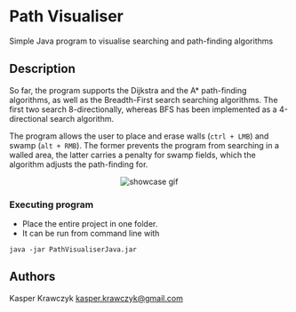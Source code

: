  
 # Path Visualiser

Simple Java program to visualise searching and path-finding algorithms

## Description

So far, the program supports the Dijkstra and the A* path-finding algorithms, as well as the Breadth-First search searching algorithms.
The first two search 8-directionally, whereas BFS has been implemented as a 4-directional search algorithm.

The program allows the user to place and erase walls (```ctrl + LMB```) and swamp (```alt + RMB```). The former prevents the program from searching in a walled area, the latter carries a penalty for swamp fields, which the algorithm adjusts the path-finding for.

<p align="center">
  <img src="https://github.com/KasperKrawczyk/PathVisualiser/blob/BFS/PathVisualiser.gif" alt="showcase gif" />
</p>

### Executing program

* Place the entire project in one folder.
* It can be run from command line with
```
java -jar PathVisualiserJava.jar
```

## Authors

Kasper Krawczyk
[kasper.krawczyk@gmail.com](kasper.krawczyk@gmail.com)
